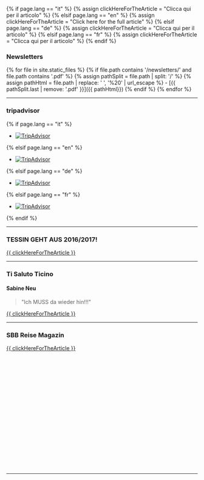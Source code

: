 
{% if page.lang == "it" %} {% assign clickHereForTheArticle = "Clicca qui per il articolo" %}
{% elsif page.lang == "en" %} {% assign clickHereForTheArticle = "Click here for the full article" %}
{% elsif page.lang == "de" %} {% assign clickHereForTheArticle = "Clicca qui per il articolo" %}
{% elsif page.lang == "fr" %} {% assign clickHereForTheArticle = "Clicca qui per il articolo" %}
{% endif %}

### Newsletters

<div>
{% for file in site.static_files %}
{% if file.path contains '/newsletters/' and file.path contains '.pdf' %}
{% assign pathSplit =  file.path | split: '/' %}
{% assign pathHtml = file.path |  replace: ' ', '%20' | url_escape %}
- [{{ pathSplit.last | remove: '.pdf' }}]({{ pathHtml}})
	{% endif %}
{% endfor %}
</div>

- - - 

### tripadvisor
{% if page.lang == "it" %} 
<div id="TA_certificateOfExcellence496" class="TA_certificateOfExcellence">
<ul id="IdPJz1Jms" class="TA_links S5tM83S7">
<li id="CyPr96cZ" class="NqcKecMjh7Yo">
<a target="_blank" href="https://it.tripadvisor.ch/Restaurant_Review-g664165-d7146334-Reviews-Osteria_Scarpetta_Alla_Fraccia-Tenero_Lake_Maggiore_Canton_of_Ticino_Swiss_Alps.html"><img src="https://it.tripadvisor.ch/img/cdsi/img2/awards/CoE2016_WidgetAsset-14348-2.png" alt="TripAdvisor" class="widCOEImg" id="CDSWIDCOELOGO"/></a>
</li>
</ul>
</div>
<script src="https://www.jscache.com/wejs?wtype=certificateOfExcellence&amp;uniq=496&amp;locationId=7146334&amp;lang=it_CH&amp;year=2016&amp;display_version=2"></script>


{% elsif page.lang == "en" %}
<div id="TA_certificateOfExcellence723" class="TA_certificateOfExcellence">
<ul id="9fmSdW4SZ" class="TA_links lwfVbOy">
<li id="fmmp3XsNogW" class="3SEhDF">
<a target="_blank" href="https://www.tripadvisor.co.uk/Restaurant_Review-g664165-d7146334-Reviews-Osteria_Scarpetta_Alla_Fraccia-Tenero_Lake_Maggiore_Canton_of_Ticino_Swiss_Alps.html"><img src="https://www.tripadvisor.co.uk/img/cdsi/img2/awards/CoE2016_WidgetAsset-14348-2.png" alt="TripAdvisor" class="widCOEImg" id="CDSWIDCOELOGO"/></a>
</li>
</ul>
</div>
<script src="https://www.jscache.com/wejs?wtype=certificateOfExcellence&amp;uniq=723&amp;locationId=7146334&amp;lang=en_UK&amp;year=2016&amp;display_version=2"></script>


{% elsif page.lang == "de" %}
<div id="TA_certificateOfExcellence145" class="TA_certificateOfExcellence">
<ul id="IP1BKt5U" class="TA_links TDgFqJb">
<li id="48bt7PwZ" class="RyRbkwd">
<a target="_blank" href="https://www.tripadvisor.ch/Restaurant_Review-g664165-d7146334-Reviews-Osteria_Scarpetta_Alla_Fraccia-Tenero_Lake_Maggiore_Canton_of_Ticino_Swiss_Alps.html"><img src="https://www.tripadvisor.ch/img/cdsi/img2/awards/CoE2016_WidgetAsset-14348-2.png" alt="TripAdvisor" class="widCOEImg" id="CDSWIDCOELOGO"/></a>
</li>
</ul>
</div>
<script src="https://www.jscache.com/wejs?wtype=certificateOfExcellence&amp;uniq=145&amp;locationId=7146334&amp;lang=de_CH&amp;year=2016&amp;display_version=2"></script>

{% elsif page.lang == "fr" %}
<div id="TA_certificateOfExcellence256" class="TA_certificateOfExcellence">
<ul id="KTZc3rj" class="TA_links wSy9QSVU">
<li id="q3s8D36JbyjU" class="GrW6Nwpqco">
<a target="_blank" href="https://fr.tripadvisor.ch/Restaurant_Review-g664165-d7146334-Reviews-Osteria_Scarpetta_Alla_Fraccia-Tenero_Lake_Maggiore_Canton_of_Ticino_Swiss_Alps.html"><img src="https://fr.tripadvisor.ch/img/cdsi/img2/awards/CoE2016_WidgetAsset-14348-2.png" alt="TripAdvisor" class="widCOEImg" id="CDSWIDCOELOGO"/></a>
</li>
</ul>
</div>
<script src="https://www.jscache.com/wejs?wtype=certificateOfExcellence&amp;uniq=256&amp;locationId=7146334&amp;lang=fr_CH&amp;year=2016&amp;display_version=2"></script>
{% endif %}

- - - 

### TESSIN GEHT AUS 2016/2017!
[{{ clickHereForTheArticle }}](/includes/TGA_OsteriaScarpettaAllaFraccia_2016-2017.pdf)

- - - 

### Ti Saluto Ticino

#### Sabine Neu 

> "Ich MUSS da wieder hin!!!"  

[{{ clickHereForTheArticle }}](http://tisalutoticino.blogspot.ch/2014/07/osteria-scarpetta-alla-fraccia-tenero.html)

- - - 

### SBB Reise Magazin

[{{ clickHereForTheArticle }}](http://issuu.com/sbb_reisemagazin/docs/sbb_reisemagazin_140904/c/slouig8)
<div data-configid="13951617/9691137" style="width: 400px; height: 294px;" class="issuuembed"></div><script type="text/javascript" src="//e.issuu.com/embed.js" async="true"></script>

- - -

